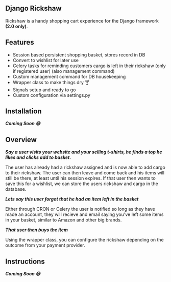 ## Django Rickshaw

Rickshaw is a handy shopping cart experience for the Django framework **(2.0 only)**.

## Features

- Session based persistent shopping basket, stores record in DB
- Convert to wishlist for later use
- Celery tasks for reminding customers cargo is left in their rickshaw (only if registered user) (also management command)
- Custom management command for DB housekeeping
- Wrapper class to make things dry :cocktail:
- Signals setup and ready to go
- Custom configuration via settings.py

## Installation
***Coming Soon :sweat_smile:***

## Overview

***Say a user visits your website and your selling t-shirts, he finds a top he likes and clicks add to basket.***

The user has already had a rickshaw assigned and is now able to add cargo to their rickshaw. The user can then leave and come back and his items will still be there, at least until his session expires. If that user then wants to save this for a wishlist, we can store the users rickshaw and cargo in the database.

***Lets say this user forgot that he had an item left in the basket***

Either through CRON or Celery the user is notified so long as they have made an account, they will recieve and email saying you've left some items in your basket, similar to Amazon and other big brands.

***That user then buys the item***

Using the wrapper class, you can configure the rickshaw depending on the outcome from your payment provider.

## Instructions
***Coming Soon :sweat_smile:***

 